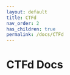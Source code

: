 ```yaml
---
layout: default
title: CTFd
nav_order: 2
has_children: true
permalink: /docs/CTFd
---
```


# CTFd Docs